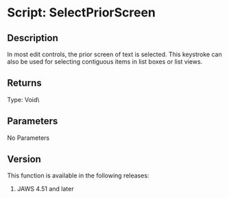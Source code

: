 # Script: SelectPriorScreen

## Description

In most edit controls, the prior screen of text is selected. This
keystroke can also be used for selecting contiguous items in list boxes
or list views.

## Returns

Type: Void\

## Parameters

No Parameters

## Version

This function is available in the following releases:

1.  JAWS 4.51 and later
